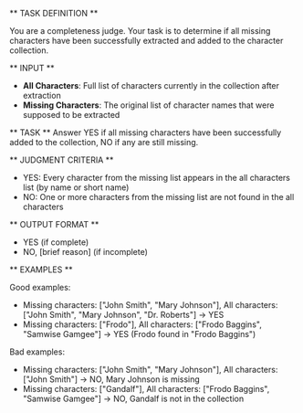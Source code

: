** TASK DEFINITION **

You are a completeness judge. Your task is to determine if all missing characters have been successfully extracted and added to the character collection.

** INPUT **
- **All Characters**: Full list of characters currently in the collection after extraction
- **Missing Characters**: The original list of character names that were supposed to be extracted

** TASK **
Answer YES if all missing characters have been successfully added to the collection, NO if any are still missing.

** JUDGMENT CRITERIA **
- YES: Every character from the missing list appears in the all characters list (by name or short name)
- NO: One or more characters from the missing list are not found in the all characters

** OUTPUT FORMAT **
- YES (if complete)
- NO, [brief reason] (if incomplete)

** EXAMPLES **

Good examples:
- Missing characters: ["John Smith", "Mary Johnson"], All characters: ["John Smith", "Mary Johnson", "Dr. Roberts"] → YES
- Missing characters: ["Frodo"], All characters: ["Frodo Baggins", "Samwise Gamgee"] → YES (Frodo found in "Frodo Baggins")

Bad examples:
- Missing characters: ["John Smith", "Mary Johnson"], All characters: ["John Smith"] → NO, Mary Johnson is missing
- Missing characters: ["Gandalf"], All characters: ["Frodo Baggins", "Samwise Gamgee"] → NO, Gandalf is not in the collection